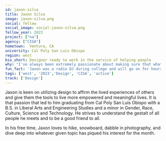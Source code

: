 ```yaml
---
id: jaxon-silva
title: Jaxon Silva
image: jaxon-silva.png
social: fellow
social_image: social-jaxon-silva.png
fellow_year: 2023
project: ["na"]
agency: ["CISA"]
hometown:  Ventura, CA
university: Cal Poly San Luis Obispo
region: west
bio_short: Designer ready to work in the service of helping people
why: "I've always been extremely passionate about making sure that whatever I was doing, it was in the service of helping people and trying to make the world a better place. After a prior fellowship with Coding it Forward, I realized that federal service represented a quite excellent opportunity to achieve that outcome. From there, the U.S. Digital Corps seemed to me to be an absolutely great entry-level pathway to do the work of helping others while developing into a professional designer at the same time."
fun_fact: 'Jaxon was a radio DJ during college and will go on for hours about indie music if you let him. He currently keeps that fire alive by trying to learn the live mixing board as one of his fun side projects.'
tags: ['west', '2023','Design', 'CISA', 'active']
track: ['Design']
---
```


Jaxon is keen on utilizing design to affirm the lived experiences of others and give them the tools to live more empowered and meaningful lives. It is that passion that led to him graduating from Cal Poly San Luis Obispo with a B.S. in Liberal Arts and Engineering Studies and a minor in Gender, Race, Culture, Science and Technology. He strives to understand the gestalt of all people he meets and to be a good friend to all.

In his free time, Jaxon loves to hike, snowboard, dabble in photography, and dive deep into whatever given topic has piqued his interest for the month.
